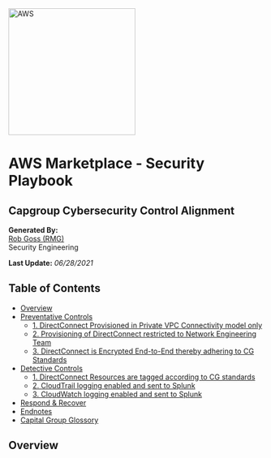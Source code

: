 <img src="https://a0.awsstatic.com/libra-css/images/logos/aws_logo_smile_1200x630.png" alt="AWS" width="250"/>

# AWS Marketplace - Security Playbook <!-- omit in toc -->
## Capgroup Cybersecurity Control Alignment <!-- omit in toc -->

**Generated By:**  
[Rob Goss (RMG)](https://cgweb3/profile/RMG)
<br>
Security Engineering

**Last Update:** *06/28/2021*

## Table of Contents <!-- omit in toc -->
- [Overview](#overview)
- [Preventative Controls](#Preventative-Controls)
  - [1. DirectConnect Provisioned in Private VPC Connectivity model only](#1-DirectConnect-Provisioned-in-Private-VPC-Connectivity-model-only)
  - [2. Provisioning of DirectConnect restricted to Network Engineering Team](#2-Provisioning-of-DirectConnect-restricted-to-Network-Engineering-Team)
  - [3. DirectConnect is Encrypted End-to-End thereby adhering to CG Standards](#3-DirectConnect-is-Encrypted-End-to-End-thereby-adhering-to-CG-Standards)
- [Detective Controls](#Detective-Controls)
  - [1. DirectConnect Resources are tagged according to CG standards](#1-DirectConnect-Resources-are-tagged-according-to-CG-standards)
  - [2. CloudTrail logging enabled and sent to Splunk](#2-CloudTrail-logging-enabled-and-sent-to-Splunk)
  - [3. CloudWatch logging enabled and sent to Splunk](#3-CloudWatch-logging-enabled-and-sent-to-Splunk)
- [Respond & Recover](#Respond/Recover)
- [Endnotes](#Endnotes)
- [Capital Group Glossory](#Capital-Group-Glossory) 

## Overview